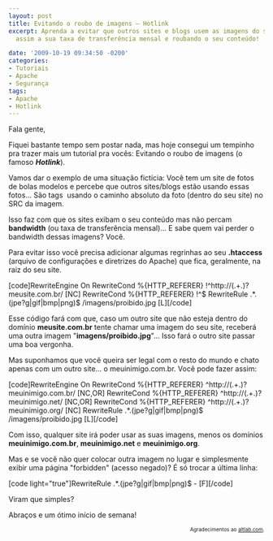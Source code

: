 ```yaml
---
layout: post
title: Evitando o roubo de imagens – Hotlink
excerpt: Aprenda a evitar que outros sites e blogs usem as imagens do seu site, consumindo
  assim a sua taxa de transferência mensal e roubando o seu conteúdo!

date: '2009-10-19 09:34:50 -0200'
categories:
- Tutoriais
- Apache
- Segurança
tags:
- Apache
- Hotlink
---
```

Fala gente,

Fiquei bastante tempo sem postar nada, mas hoje consegui um tempinho pra trazer mais um tutorial pra vocês: Evitando o roubo de imagens (o famoso <strong><em>Hotlink</em></strong>).

Vamos dar o exemplo de uma situação fictícia: Você tem um site de fotos de bolas modelos e percebe que outros sites/blogs estão usando essas fotos... São tags <img> usando o caminho absoluto da foto (dentro do seu site) no SRC da imagem.

Isso faz com que os sites exibam o seu conteúdo mas não percam <strong>bandwidth</strong> (ou taxa de transferência mensal)... E sabe quem vai perder o bandwidth dessas imagens? Você.

Para evitar isso você precisa adicionar algumas regrinhas ao seu <strong>.htaccess</strong> (arquivo de configurações e diretrizes do Apache) que fica, geralmente, na raiz do seu site.


[code]RewriteEngine On
RewriteCond %{HTTP_REFERER} !^http://(.+\.)?meusite\.com\.br/ [NC]
RewriteCond %{HTTP_REFERER} !^$
RewriteRule .*\.(jpe?g|gif|bmp|png)$ /imagens/proibido.jpg [L][/code]

Esse código fará com que, caso um outro site que não esteja dentro do domínio <strong>meusite.com.br</strong> tente chamar uma imagem do seu site, receberá uma outra imagem "<strong>imagens/proibido.jpg</strong>"... Isso fará o outro site passar uma boa vergonha.

Mas suponhamos que você queira ser legal com o resto do mundo e chato apenas com um outro site... o meuinimigo.com.br. Você pode fazer assim:


[code]RewriteEngine On
RewriteCond %{HTTP_REFERER} ^http://(.+\.)?meuinimigo\.com\.br/ [NC,OR]
RewriteCond %{HTTP_REFERER} ^http://(.+\.)?meuinimigo\.net/ [NC,OR]
RewriteCond %{HTTP_REFERER} ^http://(.+\.)?meuinimigo\.org/ [NC]
RewriteRule .*\.(jpe?g|gif|bmp|png)$ /imagens/proibido.jpg [L][/code]

Com isso, qualquer site irá poder usar as suas imagens, menos os domínios <strong>meuinimigo.com.br</strong>, <strong>meuinimigo.net</strong> e <strong>meuinimigo.org</strong>.

Mas e se você não quer colocar outra imagem no lugar e simplesmente exibir uma página "forbidden" (acesso negado)? É só trocar a última linha:


[code light="true"]RewriteRule .*\.(jpe?g|gif|bmp|png)$ - [F][/code]

Viram que simples?

Abraços e um ótimo início de semana!

<p style="font-size: 10px; text-align: right">Agradecimentos ao <a target="_blank" rel="nofollow" href="http://altlab.com/htaccess_tutorial.html">altlab.com</a>.


